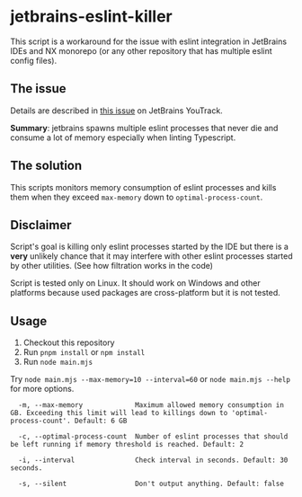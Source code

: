 # jetbrains-eslint-killer

This script is a workaround for the issue with eslint integration in JetBrains IDEs and NX monorepo (or any other repository that has multiple eslint config files).

## The issue

Details are described in [this issue](https://youtrack.jetbrains.com/issue/WEB-57163/Option-to-make-eslint-language-services-expirable-or-limited-in-number) on JetBrains YouTrack.

**Summary**: jetbrains spawns multiple eslint processes that never die and consume a lot of memory especially when linting Typescript.

## The solution

This scripts monitors memory consumption of eslint processes and kills them when they exceed `max-memory` down to `optimal-process-count`. 

## Disclaimer

Script's goal is killing only eslint processes started by the IDE but there is a **very** unlikely chance that it may interfere with other eslint processes started by other utilities. (See how filtration works in the code)

Script is tested only on Linux. It should work on Windows and other platforms because used packages are cross-platform but it is not tested.

## Usage

1. Checkout this repository
2. Run `pnpm install` or `npm install`
3. Run `node main.mjs` 

Try `node main.mjs --max-memory=10 --interval=60` or `node main.mjs --help` for more options. 

```
  -m, --max-memory             Maximum allowed memory consumption in GB. Exceeding this limit will lead to killings down to 'optimal-process-count'. Default: 6 GB
                                                      
  -c, --optimal-process-count  Number of eslint processes that should be left running if memory threshold is reached. Default: 2
                                                      
  -i, --interval               Check interval in seconds. Default: 30 seconds.
                                                      
  -s, --silent                 Don't output anything. Default: false
                                                      
```
